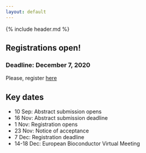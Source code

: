 ```yaml
---
layout: default
---
```


{% include header.md %}

## Registrations open!

### Deadline: December 7, 2020

Please, register [here](https://www.eventbrite.com/e/eurobioc2020-tickets-127378088291)


## Key dates

- 10 Sep: Abstract submission opens
- 16 Nov: Abstract submission deadline
- 1 Nov: Registration opens
- 23 Nov: Notice of acceptance
- 7 Dec: Registration deadline
- 14-18 Dec: European Bioconductor Virtual Meeting
